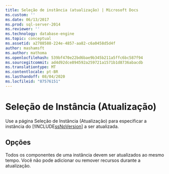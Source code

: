 ```yaml
---
title: Seleção de instância (atualização) | Microsoft Docs
ms.custom: ''
ms.date: 06/13/2017
ms.prod: sql-server-2014
ms.reviewer: ''
ms.technology: database-engine
ms.topic: conceptual
ms.assetid: a2788588-224e-4857-aa82-c6a0458d5d4f
author: mashamsft
ms.author: mathoma
ms.openlocfilehash: 539bf470e22bd6bae9b345b211a5ffc6bc587f94
ms.sourcegitcommit: ad4d92dce894592a259721a1571b1d8736abacdb
ms.translationtype: MT
ms.contentlocale: pt-BR
ms.lasthandoff: 08/04/2020
ms.locfileid: "87576151"
---
```

# <a name="instance-selection-upgrade"></a>Seleção de Instância (Atualização)
  Use a página Seleção de Instância (Atualização) para especificar a instância do [!INCLUDE[ssNoVersion](../../includes/ssnoversion-md.md)] a ser atualizada.  
  
## <a name="options"></a>Opções  
 Todos os componentes de uma instância devem ser atualizados ao mesmo tempo. Você não pode adicionar ou remover recursos durante a atualização.  
  
  
